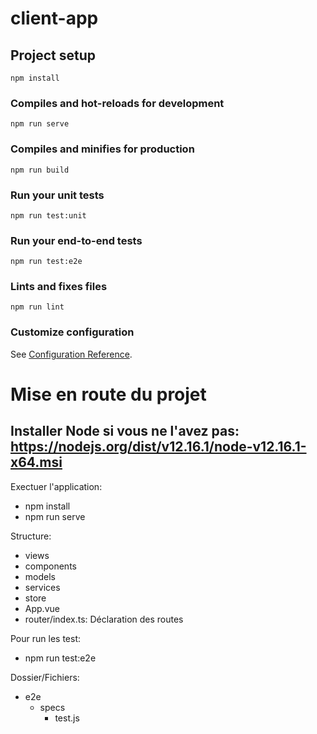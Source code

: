 # client-app

## Project setup
```
npm install
```

### Compiles and hot-reloads for development
```
npm run serve
```

### Compiles and minifies for production
```
npm run build
```

### Run your unit tests
```
npm run test:unit
```

### Run your end-to-end tests
```
npm run test:e2e
```

### Lints and fixes files
```
npm run lint
```

### Customize configuration
See [Configuration Reference](https://cli.vuejs.org/config/).


# Mise en route du projet 

## Installer Node si vous ne l'avez pas: https://nodejs.org/dist/v12.16.1/node-v12.16.1-x64.msi

Exectuer l'application:

* npm install
* npm run serve

Structure:
* views 
* components  
* models 
* services 
* store 
* App.vue 
* router/index.ts: Déclaration des routes


Pour run les test:

* npm run test:e2e

Dossier/Fichiers:
* e2e
    * specs
        * test.js
